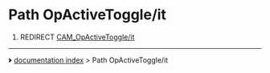 # Path OpActiveToggle/it
1.  REDIRECT [CAM_OpActiveToggle/it](CAM_OpActiveToggle/it.md)



---
⏵ [documentation index](../README.md) > Path OpActiveToggle/it
